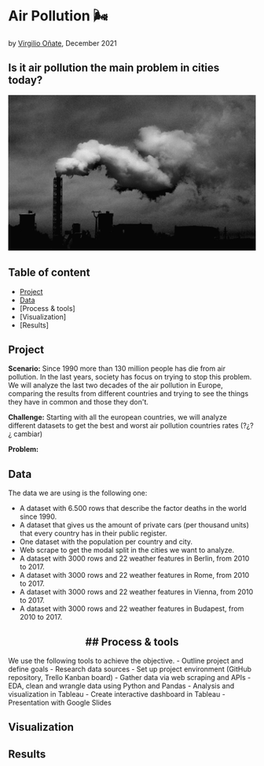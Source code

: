 # Air Pollution 🌬
by [Virgilio Oñate](https://github.com/vonate5), December 2021
## Is it air pollution the main problem in cities today?
![](images/air_pollution.jpg)

## Table of content
- [Project](https://github.com/vonate5/final_project/blob/main/README.md#project)
- [Data](https://github.com/vonate5/final_project/blob/main/README.md#data)
- [Process & tools]
- [Visualization]
- [Results]

## Project
**Scenario:**
Since 1990 more than 130 million people has die from air pollution. In the last years, society has focus on trying to stop this problem.
We will analyze the last two decades of the air pollution in Europe, comparing the results from different countries and trying to see the things they have in common  and those they don't.

**Challenge:**
Starting with all the european countries, we will analyze different datasets to get the best and worst air pollution countries rates (?¿?¿ cambiar)

**Problem:**

## Data
The data we are using is the following one:
- A dataset with 6.500 rows that describe the factor deaths in the world since 1990.
- A dataset that gives us the amount of private cars (per thousand units) that every country has in their public register.
- One dataset with the population per country and city.
- Web scrape to get the modal split in the cities we want to analyze.
- A dataset with 3000 rows and 22 weather features in Berlin, from 2010 to 2017.
- A dataset with 3000 rows and 22 weather features in Rome, from 2010 to 2017.
- A dataset with 3000 rows and 22 weather features in Vienna, from 2010 to 2017.
- A dataset with 3000 rows and 22 weather features in Budapest, from 2010 to 2017.

<h2 align="center"> ## Process & tools </h2> 
We use the following tools to achieve the objective.
- Outline project and define goals
- Research data sources
- Set up project environment (GitHub repository, Trello Kanban board)
- Gather data via web scraping and APIs
- EDA, clean and wrangle data using Python and Pandas
- Analysis and visualization in Tableau
- Create interactive dashboard in Tableau
- Presentation with Google Slides

## Visualization

## Results



